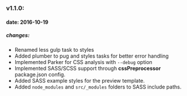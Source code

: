 ### v1.1.0:
#### date: 2016-10-19
##### changes:
* Renamed less gulp task to styles
* Added plumber to pug and styles tasks for better error handling
* Implemented Parker for CSS analysis with `--debug` option
* Implemented SASS/SCSS support through __cssPreprocessor__ package.json config.
* Added SASS example styles for the preview template.
* Added `node_modules` and `src/_modules` folders to SASS include paths.
